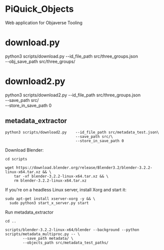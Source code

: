 # PiQuick_Objects
 Web application for Objaverse Tooling

# download.py
python3 scripts/download.py     --id_file_path src/three_groups.json\
                                --obj_save_path src/three_groups/

# download2.py
python3 scripts/download2.py    --id_file_path src/three_groups.json\
                                --save_path src/\
                                --store_in_save_path 0
## metadata_extractor
```
python3 scripts/download2.py    --id_file_path src/metadata_test.json\
                                --save_path src/\
                                --store_in_save_path 0
```

Download Blender:
```
cd scripts

wget https://download.blender.org/release/Blender3.2/blender-3.2.2-linux-x64.tar.xz && \
    tar -xf blender-3.2.2-linux-x64.tar.xz && \
    rm blender-3.2.2-linux-x64.tar.xz
```

If you're on a headless Linux server, install Xorg and start it:
```
sudo apt-get install xserver-xorg -y && \
  sudo python3 start_x_server.py start
```

Run metadata_extractor
```
cd ..

scripts/blender-3.2.2-linux-x64/blender --background --python scripts/metadata_multiproc.py -- \
        --save_path metadata/ \
        --objects_path src/metadata_test_paths/
```
<!-- \
    --cpu_count 16 \
    --run_vertex \
    --run_armature \
    --run_mesh \
    --run_poly \
    --run_material \
    --run_edge \
    --run_animation
-->

